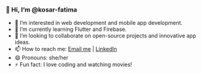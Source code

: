 ### 👋 Hi, I’m @kosar-fatima

- 👀 I’m interested in web development and mobile app development.
- 🌱 I’m currently learning Flutter and Firebase.
- 💞️ I’m looking to collaborate on open-source projects and innovative app ideas.
- 📫 How to reach me: [Email me](mailto:fatimakosar1044@gmail.com) | [LinkedIn](www.linkedin.com/in/kausar-fatima-56202925a)
- 😄 Pronouns: she/her
- ⚡ Fun fact: I love coding and watching movies!
